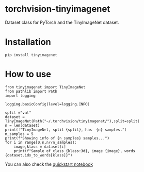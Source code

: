 # torchvision-tinyimagenet
Dataset class for PyTorch and the TinyImageNet dataset.

# Installation

``` pip install tinyimagenet ```

# How to use
````
from tinyimagenet import TinyImageNet
from pathlib import Path
import logging

logging.basicConfig(level=logging.INFO)

split ="val"
dataset = TinyImageNet(Path("~/.torchvision/tinyimagenet/"),split=split)
n = len(dataset)
print(f"TinyImageNet, split {split}, has  {n} samples.")
n_samples = 5
print(f"Showing info of {n_samples} samples...")
for i in range(0,n,n//n_samples):
    image,klass = dataset[i]
    print(f"Sample of class {klass:3d}, image {image}, words {dataset.idx_to_words[klass]}")
````

You can also check the [quickstart notebook](https://colab.research.google.com/drive/1FCDsDJg86mCjyeAWOxDW9iF49goWCx4j?usp=sharing)
